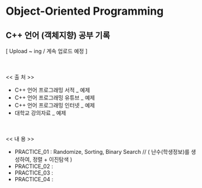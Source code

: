 # Object-Oriented Programming
## C++ 언어 (객체지향) 공부 기록
[ Upload ~ ing / 계속 업로드 예정 ]


<br/><br/>
 << 출 처 >>
- C++ 언어 프로그래밍 서적 _ 예제  
- C++ 언어 프로그래밍 유튜브 _ 예제
- C++ 언어 프로그래밍 인터넷 _ 예제
- 대학교 강의자료 _ 예제


<br/><br/>
 << 내 용 >>
 - PRACTICE_01 : Randomize, Sorting, Binary Search // ( 난수(학생정보)를 생성하여, 정렬 + 이진탐색 )
 - PRACTICE_02 : 
 - PRACTICE_03 :    
 - PRACTICE_04 : 






